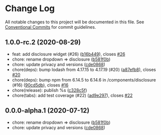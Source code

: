 # Change Log

All notable changes to this project will be documented in this file.
See [Conventional Commits](https://conventionalcommits.org) for commit guidelines.

## 1.0.0-rc.2 (2020-08-29)

* feat: add disclosure widget (#26) ([b16b449](https://github.com/danielmatthew/accessible-web-components/commit/b16b449)), closes [#26](https://github.com/danielmatthew/accessible-web-components/issues/26)
* chore: rename dropdown => disclosure ([b581f0b](https://github.com/danielmatthew/accessible-web-components/commit/b581f0b))
* chore: update privacy and versions ([cde0868](https://github.com/danielmatthew/accessible-web-components/commit/cde0868))
* chore(deps): bump lodash from 4.17.15 to 4.17.19 (#20) ([a87efb8](https://github.com/danielmatthew/accessible-web-components/commit/a87efb8)), closes [#20](https://github.com/danielmatthew/accessible-web-components/issues/20)
* chore(deps): bump npm from 6.14.5 to 6.14.6 in /components/disclosure (#16) ([90cd5db](https://github.com/danielmatthew/accessible-web-components/commit/90cd5db)), closes [#16](https://github.com/danielmatthew/accessible-web-components/issues/16)
* chore(release): publish %s ([c328c5f](https://github.com/danielmatthew/accessible-web-components/commit/c328c5f))
* chore(tabs): add test coverage (#22) ([ad9e297](https://github.com/danielmatthew/accessible-web-components/commit/ad9e297)), closes [#22](https://github.com/danielmatthew/accessible-web-components/issues/22)





## 0.0.0-alpha.1 (2020-07-12)

* chore: rename dropdown => disclosure ([b581f0b](https://github.com/danielmatthew/a11y-patterns/commit/b581f0b))
* chore: update privacy and versions ([cde0868](https://github.com/danielmatthew/a11y-patterns/commit/cde0868))
